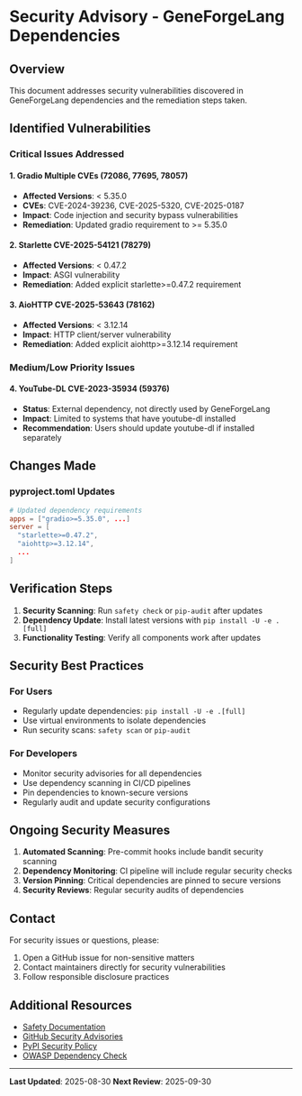 # Security Advisory - GeneForgeLang Dependencies

## Overview
This document addresses security vulnerabilities discovered in GeneForgeLang dependencies and the remediation steps taken.

## Identified Vulnerabilities

### Critical Issues Addressed

#### 1. Gradio Multiple CVEs (72086, 77695, 78057)
- **Affected Versions**: < 5.35.0
- **CVEs**: CVE-2024-39236, CVE-2025-5320, CVE-2025-0187
- **Impact**: Code injection and security bypass vulnerabilities
- **Remediation**: Updated gradio requirement to >= 5.35.0

#### 2. Starlette CVE-2025-54121 (78279)
- **Affected Versions**: < 0.47.2
- **Impact**: ASGI vulnerability
- **Remediation**: Added explicit starlette>=0.47.2 requirement

#### 3. AioHTTP CVE-2025-53643 (78162)
- **Affected Versions**: < 3.12.14
- **Impact**: HTTP client/server vulnerability
- **Remediation**: Added explicit aiohttp>=3.12.14 requirement

### Medium/Low Priority Issues

#### 4. YouTube-DL CVE-2023-35934 (59376)
- **Status**: External dependency, not directly used by GeneForgeLang
- **Impact**: Limited to systems that have youtube-dl installed
- **Recommendation**: Users should update youtube-dl if installed separately

## Changes Made

### pyproject.toml Updates
```toml
# Updated dependency requirements
apps = ["gradio>=5.35.0", ...]
server = [
  "starlette>=0.47.2",
  "aiohttp>=3.12.14",
  ...
]
```

## Verification Steps

1. **Security Scanning**: Run `safety check` or `pip-audit` after updates
2. **Dependency Update**: Install latest versions with `pip install -U -e .[full]`
3. **Functionality Testing**: Verify all components work after updates

## Security Best Practices

### For Users
- Regularly update dependencies: `pip install -U -e .[full]`
- Use virtual environments to isolate dependencies
- Run security scans: `safety scan` or `pip-audit`

### For Developers
- Monitor security advisories for all dependencies
- Use dependency scanning in CI/CD pipelines
- Pin dependencies to known-secure versions
- Regularly audit and update security configurations

## Ongoing Security Measures

1. **Automated Scanning**: Pre-commit hooks include bandit security scanning
2. **Dependency Monitoring**: CI pipeline will include regular security checks
3. **Version Pinning**: Critical dependencies are pinned to secure versions
4. **Security Reviews**: Regular security audits of dependencies

## Contact

For security issues or questions, please:
1. Open a GitHub issue for non-sensitive matters
2. Contact maintainers directly for security vulnerabilities
3. Follow responsible disclosure practices

## Additional Resources

- [Safety Documentation](https://pypi.org/project/safety/)
- [GitHub Security Advisories](https://github.com/advisories)
- [PyPI Security Policy](https://pypi.org/security/)
- [OWASP Dependency Check](https://owasp.org/www-project-dependency-check/)

---

**Last Updated**: 2025-08-30
**Next Review**: 2025-09-30
